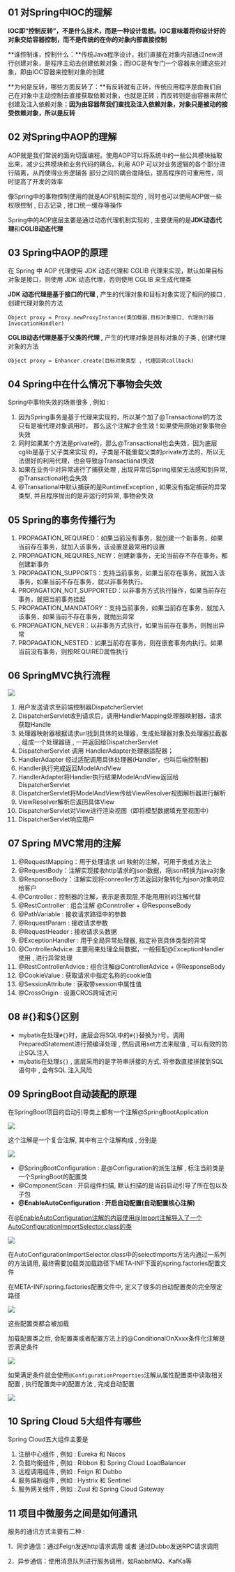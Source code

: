 ## 01 对Spring中IOC的理解

**IOC即“控制反转”，不是什么技术，而是一种设计思想。IOC意味着将你设计好的对象交给容器控制，而不是传统的在你的对象内部直接控制**

**谁控制谁，控制什么：**传统Java程序设计，我们直接在对象内部通过new进行创建对象，是程序主动去创建依赖对象；而IOC是有专门一个容器来创建这些对象，即由IOC容器来控制对象的创建

**为何是反转，哪些方面反转了：**有反转就有正转，传统应用程序是由我们自己在对象中主动控制去直接获取依赖对象，也就是正转；而反转则是由容器来帮忙创建及注入依赖对象；**因为由容器帮我们查找及注入依赖对象，对象只是被动的接受依赖对象，所以是反转**

## 02 对Spring中AOP的理解

AOP就是我们常说的面向切面编程。使用AOP可以将系统中的一些公共模块抽取出来，减少公共模块和业务代码的耦合。利用 AOP 可以对业务逻辑的各个部分进行隔离，从而使得业务逻辑各 部分之间的耦合度降低，提高程序的可重用性，同时提高了开发的效率

像Spring中的事物控制使用的就是AOP机制实现的 , 同时也可以使用AOP做一些权限控制 , 日志记录 , 接口统一缓存等操作

Spring中的AOP底层主要是通过动态代理机制实现的 , 主要使用的是**JDK动态代理**和**CGLIB动态代理**

## 03 Spring中AOP的原理

在 Spring 中 AOP 代理使用 JDK 动态代理和 CGLIB 代理来实现，默认如果目标对象是接口，则使用 JDK 动态代理，否则使用 CGLIB 来生成代理类

**JDK 动态代理是基于接口的代理 ,** 产生的代理对象和目标对象实现了相同的接口 , 创建代理对象的方法

```
Object proxy = Proxy.newProxyInstance(类加载器,目标对象接口, 代理执行器InvocationHandler)
```

**CGLIB动态代理是基于父类的代理 ,** 产生的代理对象是目标对象的子类 , 创建代理对象的方法

```
Object proxy = Enhancer.create(目标对象类型 , 代理回调callback)
```

## 04 Spring中在什么情况下事物会失效

Spring中事物失效的场景很多 , 例如 :

1. 因为Spring事务是基于代理来实现的，所以某个加了@Transactional的⽅法只有是被代理对象调⽤时， 那么这个注解才会⽣效 ! 如果使用原始对象事物会失效
2. 同时如果某个⽅法是private的，那么@Transactional也会失效，因为底层cglib是基于⽗⼦类来实现 的，⼦类是不能重载⽗类的private⽅法的，所以⽆法很好的利⽤代理，也会导致@Transactianal失效
3. 如果在业务中对异常进行了捕获处理 , 出现异常后Spring框架无法感知到异常, @Transactional也会失效
4. @Transational中默认捕获的是RuntimeException , 如果没有指定捕获的异常类型, 并且程序抛出的是非运行时异常, 事物会失效

## 05 Spring的事务传播行为

1. PROPAGATION_REQUIRED：如果当前没有事务，就创建一个新事务，如果当前存在事务，就加入该事务，该设置是最常用的设置
2. PROPAGATION_REQUIRES_NEW：创建新事务，无论当前存不存在事务，都创建新事务
3. PROPAGATION_SUPPORTS：支持当前事务，如果当前存在事务，就加入该事务，如果当前不存在事务，就以非事务执行。
4. PROPAGATION_NOT_SUPPORTED：以非事务方式执行操作，如果当前存在事务，就把当前事务挂起
5. PROPAGATION_MANDATORY：支持当前事务，如果当前存在事务，就加入该事务，如果当前不存在事务，就抛出异常
6. PROPAGATION_NEVER：以非事务方式执行，如果当前存在事务，则抛出异常
7. PROPAGATION_NESTED：如果当前存在事务，则在嵌套事务内执行。如果当前没有事务，则按REQUIRED属性执行

## 06 SpringMVC执行流程

![](https://cdn.nlark.com/yuque/0/2023/png/22479650/1678757871421-eaf46719-9b19-4ced-9165-8dfe1330440f.png?x-oss-process=image%2Fwatermark%2Ctype_d3F5LW1pY3JvaGVp%2Csize_21%2Ctext_ZHd4d2FuZw%3D%3D%2Ccolor_FFFFFF%2Cshadow_50%2Ct_80%2Cg_se%2Cx_10%2Cy_10)

1. 用户发送请求至前端控制器DispatcherServlet
2. DispatcherServlet收到请求后，调用HandlerMapping处理器映射器，请求获取Handle
3. 处理器映射器根据请求url找到具体的处理器，生成处理器对象及处理器拦截器 , 组成一个处理器链 , 一并返回给DispatcherServlet
4. DispatcherServlet 调用 HandlerAdapter处理器适配器；
5. HandlerAdapter 经过适配调用具体处理器(Handler，也叫后端控制器)
6. Handler执行完成返回ModelAndView
7. HandlerAdapter将Handler执行结果ModelAndView返回给DispatcherServlet
8. DispatcherServlet将ModelAndView传给ViewResolver视图解析器进行解析
9. ViewResolver解析后返回具体View
10. DispatcherServlet对View进行渲染视图（即将模型数据填充至视图中）
11. DispatcherServlet响应用户

## 07 Spring MVC常用的注解

1. @RequestMapping：用于处理请求 url 映射的注解，可用于类或方法上
2. @RequestBody：注解实现接收http请求的json数据，将json转换为java对象
3. @ResponseBody：注解实现将conreoller方法返回对象转化为json对象响应给客户
4. @Controller：控制器的注解，表示是表现层,不能用用别的注解代替
5. @RestController : 组合注解 @Conntroller + @ResponseBody
6. @PathVariable : 接收请求路径中的参数
7. @RequestParam : 接收请求参数
8. @RequestHeader : 接收请求头数据
9. @ExceptionHandler : 用于全局异常处理器, 指定补货具体类型的异常
10. @ControllerAdvice: 主要用来处理全局数据，一般搭配@ExceptionHandler使用 , 进行异常处理
11. @RestControllerAdvice : 组合注解@ControllerAdvice + @ResponseBody
12. @CookieValue : 获取请求中指定名称的cookie值
13. @SessionAttribute : 获取带session中属性值
14. @CrossOrigin : 设置CROS跨域访问

## 08 #{}和${}区别

- mybatis在处理`#{}`时，底层会将SQL中的`#{}`替换为`?`号，调用 PreparedStatement进行预编译处理 , 然后调用set方法来赋值 , 可以有效的防止SQL注入
- mybatis在处理`${}` , 底层采用的是字符串拼接的方式, 将参数直接拼接到SQL语句中 , 会有SQL 注入风险

## 09 SpringBoot自动装配的原理

在SpringBoot项目的启动引导类上都有一个注解@SpringBootApplication

![](https://cdn.nlark.com/yuque/0/2023/png/22479650/1678786945657-23ed4bcc-8eb5-4f81-ad90-f70f83c49708.png?x-oss-process=image%2Fwatermark%2Ctype_d3F5LW1pY3JvaGVp%2Csize_20%2Ctext_ZHd4d2FuZw%3D%3D%2Ccolor_FFFFFF%2Cshadow_50%2Ct_80%2Cg_se%2Cx_10%2Cy_10)

这个注解是一个复合注解, 其中有三个注解构成 , 分别是

![](https://cdn.nlark.com/yuque/0/2023/png/22479650/1678786970759-4e76badc-4045-4676-96c4-d90b450fb27d.png?x-oss-process=image%2Fwatermark%2Ctype_d3F5LW1pY3JvaGVp%2Csize_33%2Ctext_ZHd4d2FuZw%3D%3D%2Ccolor_FFFFFF%2Cshadow_50%2Ct_80%2Cg_se%2Cx_10%2Cy_10)

- @SpringBootConfiguration : 是@Configuration的派生注解 , 标注当前类是一个SpringBoot的配置类
- @ComponentScan : 开启组件扫描, 默认扫描的是当前启动引导了所在包以及子包
- **@EnableAutoConfiguration : 开启自动配置(自动配置核心注解)**

在@EnableAutoConfiguration注解的内容使用@Import注解导入了一个AutoConfigurationImportSelector.class的类

![](https://cdn.nlark.com/yuque/0/2023/png/22479650/1678786999620-cfc8f8bf-493c-482d-834a-04a06caa69fa.png?x-oss-process=image%2Fwatermark%2Ctype_d3F5LW1pY3JvaGVp%2Csize_15%2Ctext_ZHd4d2FuZw%3D%3D%2Ccolor_FFFFFF%2Cshadow_50%2Ct_80%2Cg_se%2Cx_10%2Cy_10)

在AutoConfigurationImportSelector.class中的selectImports方法内通过一系列的方法调用, 最终需要加载类加载路径下META-INF下面的spring.factories配置文件

在META-INF/spring.factories配置文件中, 定义了很多的自动配置类的完全限定路径

![](https://cdn.nlark.com/yuque/0/2023/png/22479650/1678787025975-026cbe8f-d634-4ee8-a0dc-3fc62a5f5eb5.png?x-oss-process=image%2Fwatermark%2Ctype_d3F5LW1pY3JvaGVp%2Csize_30%2Ctext_ZHd4d2FuZw%3D%3D%2Ccolor_FFFFFF%2Cshadow_50%2Ct_80%2Cg_se%2Cx_10%2Cy_10)

这些配置类都会被加载

加载配置类之后, 会配置类或者配置方法上的@ConditionalOnXxxx条件化注解是否满足条件

![](https://cdn.nlark.com/yuque/0/2023/png/22479650/1678787045279-5d2de03b-f60a-4b63-9552-d87fe5b3244e.png?x-oss-process=image%2Fwatermark%2Ctype_d3F5LW1pY3JvaGVp%2Csize_22%2Ctext_ZHd4d2FuZw%3D%3D%2Ccolor_FFFFFF%2Cshadow_50%2Ct_80%2Cg_se%2Cx_10%2Cy_10)

如果满足条件就会使用`@ConfigurationProperties`注解从属性配置类中读取相关配置 , 执行配置类中的配置方法 , 完成自动配置

![](https://cdn.nlark.com/yuque/0/2023/png/22479650/1678787091252-ae7ff83e-4059-486e-b0f6-e308af7ad758.png?x-oss-process=image%2Fwatermark%2Ctype_d3F5LW1pY3JvaGVp%2Csize_23%2Ctext_ZHd4d2FuZw%3D%3D%2Ccolor_FFFFFF%2Cshadow_50%2Ct_80%2Cg_se%2Cx_10%2Cy_10)

  

## 10 Spring Cloud 5大组件有哪些

Spring Cloud五大组件主要是

1. 注册中心组件 , 例如 : Eureka 和 Nacos
2. 负载均衡组件 , 例如 : Ribbon 和 Spring Cloud LoadBalancer
3. 远程调用组件 , 例如 : Feign 和 Dubbo
4. 服务熔断组件 , 例如 : Hystrix 和 Sentinel
5. 服务网关组件 , 例如 : Zuul 和 Spring Cloud Gateway

## 11 项目中微服务之间是如何通讯

服务的通讯方式主要有二种 :

1．同步通信：通过Feign发送http请求调用 或者 通过Dubbo发送RPC请求调用

2．异步通信：使用消息队列进行服务调用，如RabbitMQ、KafKa等